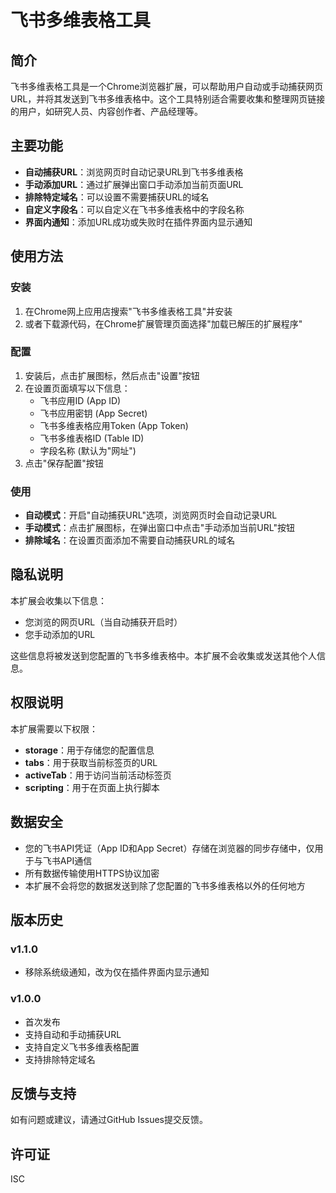 # 飞书多维表格工具

## 简介

飞书多维表格工具是一个Chrome浏览器扩展，可以帮助用户自动或手动捕获网页URL，并将其发送到飞书多维表格中。这个工具特别适合需要收集和整理网页链接的用户，如研究人员、内容创作者、产品经理等。

## 主要功能

- **自动捕获URL**：浏览网页时自动记录URL到飞书多维表格
- **手动添加URL**：通过扩展弹出窗口手动添加当前页面URL
- **排除特定域名**：可以设置不需要捕获URL的域名
- **自定义字段名**：可以自定义在飞书多维表格中的字段名称
- **界面内通知**：添加URL成功或失败时在插件界面内显示通知

## 使用方法

### 安装

1. 在Chrome网上应用店搜索"飞书多维表格工具"并安装
2. 或者下载源代码，在Chrome扩展管理页面选择"加载已解压的扩展程序"

### 配置

1. 安装后，点击扩展图标，然后点击"设置"按钮
2. 在设置页面填写以下信息：
   - 飞书应用ID (App ID)
   - 飞书应用密钥 (App Secret)
   - 飞书多维表格应用Token (App Token)
   - 飞书多维表格ID (Table ID)
   - 字段名称 (默认为"网址")
3. 点击"保存配置"按钮

### 使用

- **自动模式**：开启"自动捕获URL"选项，浏览网页时会自动记录URL
- **手动模式**：点击扩展图标，在弹出窗口中点击"手动添加当前URL"按钮
- **排除域名**：在设置页面添加不需要自动捕获URL的域名

## 隐私说明

本扩展会收集以下信息：

- 您浏览的网页URL（当自动捕获开启时）
- 您手动添加的URL

这些信息将被发送到您配置的飞书多维表格中。本扩展不会收集或发送其他个人信息。

## 权限说明

本扩展需要以下权限：

- **storage**：用于存储您的配置信息
- **tabs**：用于获取当前标签页的URL
- **activeTab**：用于访问当前活动标签页
- **scripting**：用于在页面上执行脚本

## 数据安全

- 您的飞书API凭证（App ID和App Secret）存储在浏览器的同步存储中，仅用于与飞书API通信
- 所有数据传输使用HTTPS协议加密
- 本扩展不会将您的数据发送到除了您配置的飞书多维表格以外的任何地方

## 版本历史

### v1.1.0
- 移除系统级通知，改为仅在插件界面内显示通知

### v1.0.0
- 首次发布
- 支持自动和手动捕获URL
- 支持自定义飞书多维表格配置
- 支持排除特定域名

## 反馈与支持

如有问题或建议，请通过GitHub Issues提交反馈。

## 许可证

ISC